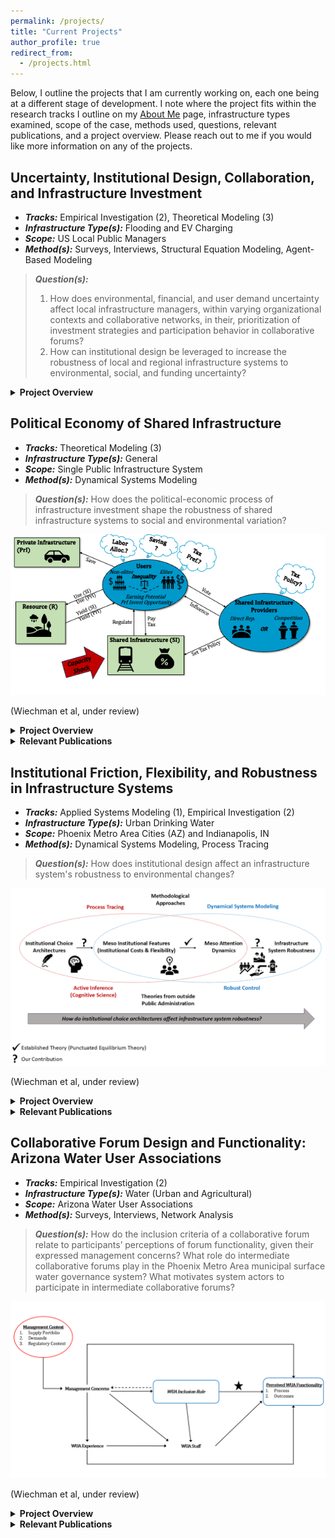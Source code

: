 ```yaml
---
permalink: /projects/
title: "Current Projects"
author_profile: true
redirect_from: 
  - /projects.html
---
```


Below, I outline the projects that I am currently working on, each one being at a different stage of development. I note where the project fits within the research tracks I outline on my [About Me](/about/) page, infrastructure types examined, scope of the case, methods used, questions, relevant publications, and a project overview. Please reach out to me if you would like more information on any of the projects. 

## Uncertainty, Institutional Design, Collaboration, and Infrastructure Investment
- ***Tracks:*** Empirical Investigation (2), Theoretical Modeling (3)
- ***Infrastructure Type(s):*** Flooding and EV Charging
- ***Scope:*** US Local Public Managers 
- ***Method(s):*** Surveys, Interviews, Structural Equation Modeling, Agent-Based Modeling

> ***Question(s):***
> 1. How does environmental, financial, and user demand uncertainty affect local infrastructure managers, within varying organizational contexts and collaborative networks, in their, prioritization of investment strategies and participation behavior in collaborative forums?
> 2. How can institutional design be leveraged to increase the robustness of local and regional infrastructure systems to environmental, social, and funding uncertainty?

<details>
  <summary>
    <strong>Project Overview</strong>
  </summary>
There is a resounding call from academics and practitioners to transition critical infrastructure systems, such as drinking water, storm water, transportation, and electricity, to both mitigate negative human influence on the environment and ensure that such critical systems can maintain their desired performance in unprecedented environmental changes (a.k.a., resilience). Moreover, the opportunity for transition coincides with increasing recognition of the need to fairly distribute the benefits and costs of infrastructure systems given their fundamental public value. 
<br>
However, given profound uncertainty pertaining to environmental and sociopolitical futures that our infrastructure systems are embedded within, it is imperative that our focus in deriving solutions extends beyond discrete investment or policy recommendations and examines the technical, institutional, and human determinants of information processing capacity that govern public infrastructure at multiple jurisdictional levels. One-shot policies can get our systems closer to a desired state, but neglecting the processes responsible for enacting and implementing the policy avoids the reality that there will always be a future problem. 
<br>
Thus, the central motivation behind this project, which serves as the core of my postdoctoral work at Princeton and the Levin Lab, is understanding (i) the technical, institutional, and human constraints on information processing within policy and administrative systems governing public infrastructure and (ii) the implications of these constraints for the resilience and fairness of our critical infrastructure systems.
<br>
The project consists of two parallel lines of scholarly investigation: one empirical and one theoretical. The empirical work centers around a survey of local infrastructure providers in the US, specializing in flooding and EV charging infrastructure, regarding their investment priorities, strategies, and collaborative behavior with regional organizations and peer providers. The planned survey is a follow-up to a 2022 survey conducted by Indiana University (<a href="[url](https://mgmt.lab.indiana.edu/performance/index.html)">website</a>) as an assessment of Biden era infrastructure legislation implementation. Given repeals of federal funding in 2025, this next survey will also serve to assess the effect major investment repeals on local infrastructure planning and perception of policy uncertainty. 
<br>
On the theory side, I am developing an agent-based model (ABM) of collective information processing in a regional coupled infrastructure system that extends prior work I have done on information processing in infrastructure providers (see below) to a network of multiple coordinating providers in a common biophysical and sociopolitical environment. The ABM will allow for simulation of the effect alternative regional cooordination schemes, investment priorities, and planning protocols will have on the robustness of infrastructure systems. 
</details>

## Political Economy of Shared Infrastructure
- ***Tracks:*** Theoretical Modeling (3)
- ***Infrastructure Type(s):*** General
- ***Scope:*** Single Public Infrastructure System
- ***Method(s):*** Dynamical Systems Modeling

> ***Question(s):***
> How does the political-economic process of infrastructure investment shape the robustness of shared infrastructure systems to social and environmental variation?

![Political Economy of Shared Infrastructure Model Overview](/images/Ch2_ModelOverview_PNAS.png)

(Wiechman et al, under review)

<details>
  <summary>
    <strong>Project Overview</strong>
  </summary>
</details>

<details>
  <summary>
    <strong> Relevant Publications </strong>
  </summary>

  <em>Under Review</em>: "Politics, Inequality, & Robustness of Shared Infrastructure Systems in the Anthropocene" with Margaret Garcia and Marty Anderies
</details>
    
## Institutional Friction, Flexibility, and Robustness in Infrastructure Systems

- ***Tracks:*** Applied Systems Modeling (1), Empirical Investigation (2)
- ***Infrastructure Type(s):*** Urban Drinking Water
- ***Scope:*** Phoenix Metro Area Cities (AZ) and Indianapolis, IN
- ***Method(s):*** Dynamical Systems Modeling, Process Tracing

> ***Question(s):***
> How does institutional design affect an infrastructure system's robustness to environmental changes?

![Institutional Choice Architectures Model Overview](/images/InstFriction_OurApproach.png)

(Wiechman et al, under review)

<details>
  <summary>
    <strong>Project Overview</strong>
  </summary>
</details>

<details>
  <summary>
    <strong> Relevant Publications </strong>
  </summary>

  <em>Under Review</em>: "Connecting Institutional Design to Infrastructure System Robustness: A Mixed Methods Investigation of Organizational Choice" with Aaron Deslatte, Elizabeth Koebele, Margaret Garcia, and Marty Anderies
<br>
<br>
<em>Public Administration</em>: "Embracing the ambiguity: Tracing climate response diversity in urban water management. " with Aaron Deslatte (lead) and Elizabeth Koebele (2025) <a href="https://doi.org/10.1111/padm.13017">link</a>
<br>
<br>
<em>Water Resources Research</em>: "Institutional Dynamics Impact the Response of Urban Socio-Hydrologic Systems to Supply Challenges" with Sara Alonso Vicario, Koorosh Azizi, George Hornberger, Margaret Garcia, and Marty Anderies (2024) <a href="https://doi.org/10.1029/2023WR035565">link</a>
<br>
<br>
<em>International Review of Public Policy</em>: "Institutions, Voids, and Dependencies: Tracing the Designs and Robustness of Urban Water Systems" with Aaron Deslatte (lead), Elizabeth Koebele, Lauren Bartels, Sara Alonso Vicario, Celeste Coughlin, and Desi Rybolt (2023) <a href="https://journals.openedition.org/irpp/3455">link</a>
</details> 

## Collaborative Forum Design and Functionality: Arizona Water User Associations

- ***Tracks:*** Empirical Investigation (2)
- ***Infrastructure Type(s):*** Water (Urban and Agricultural)
- ***Scope:*** Arizona Water User Associations
- ***Method(s):*** Surveys, Interviews, Network Analysis

> ***Question(s):***
> How do the inclusion criteria of a collaborative forum relate to participants’ perceptions of forum functionality, given their expressed management concerns?
> What role do intermediate collaborative forums play in the Phoenix Metro Area municipal surface water governance system?
> What motivates system actors to participate in intermediate collaborative forums?

![WUA Approach](/images/WUA_Figure1_R1.png)

(Wiechman et al, under review)

<details>
  <summary>
    <strong>Project Overview</strong>
  </summary>
</details>

<details>
  <summary>
    <strong> Relevant Publications </strong>
  </summary>
  <em>Under Review</em>: "The Inclusion-Consensus Trade-off: Comparing the Design and Functionality of Collaborative Water Governance Forums" with Elizabeth Koebele, Margaret Garcia, and Marty Anderies
<br>
<br>
  <em>Journal of Public Administration Research and Theory</em>: "The Role of Intermediate Collaborative Forums in Polycentric Environmental Governance" with Sara Alonso Vicario and Elizabeth Koebele (2023) <a href="https://doi.org/10.1093/jopart/muad017">link</a>
</details>
